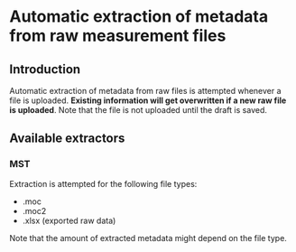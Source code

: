 # Automatic extraction of metadata from raw measurement files

## Introduction

Automatic extraction of metadata from raw files is attempted whenever a file is
uploaded. **Existing information will get overwritten if a new raw
file is uploaded**. Note that the file is not uploaded until the draft is saved.

## Available extractors

### MST

Extraction is attempted for the following file types:

 * .moc
 * .moc2
 * .xlsx (exported raw data)

Note that the amount of extracted metadata might depend on the file type.